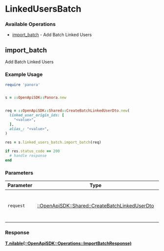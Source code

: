 # LinkedUsersBatch


### Available Operations

* [import_batch](#import_batch) - Add Batch Linked Users

## import_batch

Add Batch Linked Users

### Example Usage

```ruby
require 'panora'


s = ::OpenApiSDK::Panora.new


req = ::OpenApiSDK::Shared::CreateBatchLinkedUserDto.new(
  linked_user_origin_ids: [
    "<value>",
  ],
  alias_: "<value>",
)
    
res = s.linked_users_batch.import_batch(req)

if res.status_code == 200
  # handle response
end

```

### Parameters

| Parameter                                                                                         | Type                                                                                              | Required                                                                                          | Description                                                                                       |
| ------------------------------------------------------------------------------------------------- | ------------------------------------------------------------------------------------------------- | ------------------------------------------------------------------------------------------------- | ------------------------------------------------------------------------------------------------- |
| `request`                                                                                         | [::OpenApiSDK::Shared::CreateBatchLinkedUserDto](../../models/shared/createbatchlinkeduserdto.md) | :heavy_check_mark:                                                                                | The request object to use for the request.                                                        |


### Response

**[T.nilable(::OpenApiSDK::Operations::ImportBatchResponse)](../../models/operations/importbatchresponse.md)**

